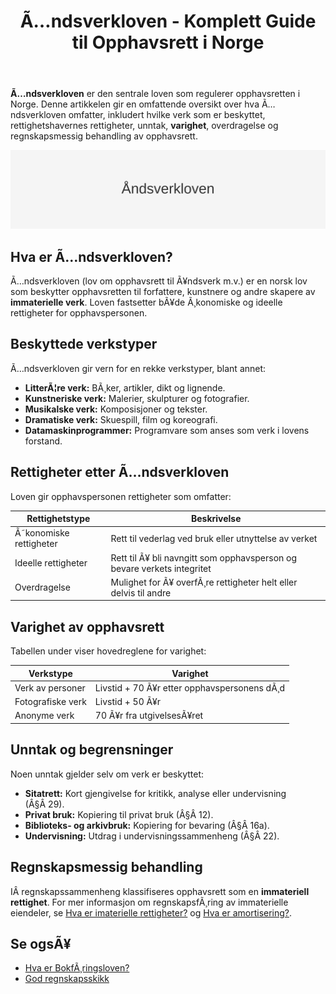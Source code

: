 ﻿---
title: "Ã…ndsverkloven - Komplett Guide til Opphavsrett i Norge"
meta_title: "Ã…ndsverkloven - Komplett Guide til Opphavsrett i Norge"
meta_description: '**Ã…ndsverkloven** er den sentrale loven som regulerer opphavsretten i Norge. Denne artikkelen gir en omfattende oversikt over hva Ã…ndsverkloven omfatter, inkl...'
slug: aandsverkloven
type: blog
layout: pages/single
---

**Ã…ndsverkloven** er den sentrale loven som regulerer opphavsretten i Norge. Denne artikkelen gir en omfattende oversikt over hva Ã…ndsverkloven omfatter, inkludert hvilke verk som er beskyttet, rettighetshavernes rettigheter, unntak, **varighet**, overdragelse og regnskapsmessig behandling av opphavsrett.

![Ã…ndsverkloven](aandsverkloven-image.svg)

## Hva er Ã…ndsverkloven?

Ã…ndsverkloven (lov om opphavsrett til Ã¥ndsverk m.v.) er en norsk lov som beskytter opphavsretten til forfattere, kunstnere og andre skapere av **immaterielle verk**. Loven fastsetter bÃ¥de Ã¸konomiske og ideelle rettigheter for opphavspersonen.

## Beskyttede verkstyper

Ã…ndsverkloven gir vern for en rekke verkstyper, blant annet:

* **LitterÃ¦re verk:** BÃ¸ker, artikler, dikt og lignende.
* **Kunstneriske verk:** Malerier, skulpturer og fotografier.
* **Musikalske verk:** Komposisjoner og tekster.
* **Dramatiske verk:** Skuespill, film og koreografi.
* **Datamaskinprogrammer:** Programvare som anses som verk i lovens forstand.

## Rettigheter etter Ã…ndsverkloven

Loven gir opphavspersonen rettigheter som omfatter:

| Rettighetstype         | Beskrivelse                                                        |
|------------------------|---------------------------------------------------------------------|
| Ã˜konomiske rettigheter | Rett til vederlag ved bruk eller utnyttelse av verket               |
| Ideelle rettigheter    | Rett til Ã¥ bli navngitt som opphavsperson og bevare verkets integritet |
| Overdragelse           | Mulighet for Ã¥ overfÃ¸re rettigheter helt eller delvis til andre     |

## Varighet av opphavsrett

Tabellen under viser hovedreglene for varighet:

| Verkstype            | Varighet                                    |
|----------------------|----------------------------------------------|
| Verk av personer     | Livstid + 70 Ã¥r etter opphavspersonens dÃ¸d  |
| Fotografiske verk    | Livstid + 50 Ã¥r                             |
| Anonyme verk         | 70 Ã¥r fra utgivelsesÃ¥ret                    |

## Unntak og begrensninger

Noen unntak gjelder selv om verk er beskyttet:

* **Sitatrett:** Kort gjengivelse for kritikk, analyse eller undervisning (Â§Â 29).
* **Privat bruk:** Kopiering til privat bruk (Â§Â 12).
* **Biblioteks- og arkivbruk:** Kopiering for bevaring (Â§Â 16a).
* **Undervisning:** Utdrag i undervisningssammenheng (Â§Â 22).

## Regnskapsmessig behandling

IÂ regnskapssammenheng klassifiseres opphavsrett som en **immateriell rettighet**. For mer informasjon om regnskapsfÃ¸ring av immaterielle eiendeler, se [Hva er imaterielle rettigheter?](/blogs/regnskap/hva-er-imaterielle-rettigheter "Hva er Imaterielle Rettigheter? Komplett Guide til RegnskapsfÃ¸ring og Verdivurdering") og [Hva er amortisering?](/blogs/regnskap/hva-er-amortisering "Hva er Amortisering? En Komplett Guide til Avskrivning av Immaterielle Eiendeler").

## Se ogsÃ¥

* [Hva er BokfÃ¸ringsloven?](/blogs/regnskap/hva-er-bokforingsloven "Hva er BokfÃ¸ringsloven? Komplett Guide til Norsk BokfÃ¸ringslovgivning")
* [God regnskapsskikk](/blogs/regnskap/god-regnskapsskikk "God Regnskapsskikk - Prinsipper og Standarder i Norge")
